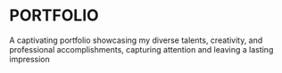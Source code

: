 # PORTFOLIO
A captivating portfolio showcasing my diverse talents, creativity, and professional accomplishments, capturing attention and leaving a lasting impression
